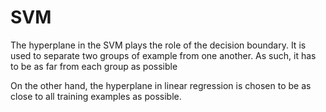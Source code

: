 # SVM

The hyperplane in the SVM plays the role of the decision boundary. It is used to separate two groups of example from one another. As such, it has to be as far from each group as possible

On the other hand, the hyperplane in linear regression is chosen to be as close to all training examples as possible.

